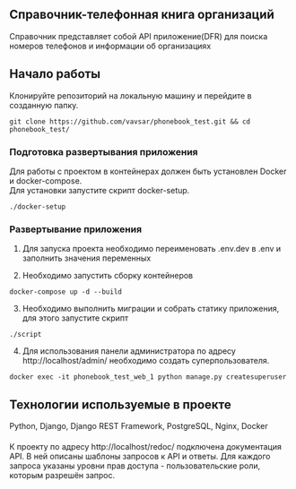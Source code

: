 ## Справочник-телефонная книга организаций  
  
Справочник представляет собой API приложение(DFR) для поиска номеров телефонов и информации об организациях  

## Начало работы

Клонируйте репозиторий на локальную машину и перейдите в созданную папку.
```
git clone https://github.com/vavsar/phonebook_test.git && cd phonebook_test/
```

### Подготовка развертывания приложения

Для работы с проектом в контейнерах должен быть установлен Docker и docker-compose.  
Для установки запустите скрипт docker-setup.
```
./docker-setup
```

### Развертывание приложения
1. Для запуска проекта необходимо переименовать .env.dev в .env и заполнить значения переменных  

2. Необходимо запустить сборку контейнеров
```
docker-compose up -d --build
```
3. Необходимо выполнить миграции и собрать статику приложения, для этого запустите скрипт
```
./script
```
4. Для использования панели администратора по адресу http://localhost/admin/ необходимо создать суперпользователя.
```
docker exec -it phonebook_test_web_1 python manage.py createsuperuser
```

## Технологии используемые в проекте
Python, Django, Django REST Framework, PostgreSQL, Nginx, Docker
  
####
К проекту по адресу http://localhost/redoc/ подключена документация API. В ней описаны шаблоны запросов к API и ответы. Для каждого запроса указаны уровни прав доступа - пользовательские роли, которым разрешён запрос.
